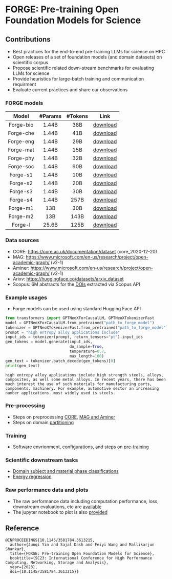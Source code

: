 # FORGE: Pre-training Open Foundation Models for Science 

## Contributions   
-	Best practices for the end-to-end pre-training LLMs for science on HPC 
-	Open releases of a set of foundation models (and domain datasets) on scientific corpus  
-	Propose scientific related down-stream benchmarks for evaluating LLMs for science
-	Provide heuristics for large-batch training and communication requirment
-	Evaluate current practices and share our observations 

### FORGE models 
|   Model   | #Params | #Tokens |                                          Link                                         |
|:---------:|:-------:|:-------:|:-------------------------------------------------------------------------------------:|
| Forge-bio |  1.44B  |   38B   | [download](https://www.dropbox.com/sh/41sqapgza3ok9q9/AADLgwTiHVU26ZeW_UQ8apyta?dl=0) |
| Forge-che |  1.44B  |   41B   | [download](https://www.dropbox.com/sh/1jn3n7099r8pzt8/AAAO6sOpFYG-G_qFI6C6CXVVa?dl=0) |
| Forge-eng |  1.44B  |   29B   | [download](https://www.dropbox.com/sh/ueki0n6y3v8gtkw/AAB6-3ml9slcbOonk6ccdD4Ua?dl=0) |
| Forge-mat |  1.44B  |   15B   | [download](https://www.dropbox.com/sh/ngrr3bjulc76944/AABpm_OxA-GQPWzIPM4KpVKOa?dl=0) |
| Forge-phy |  1.44B  |   32B   | [download](https://www.dropbox.com/sh/jxux4tplw5aw7kw/AAAdk334IEMbY7HJlJrWVzyfa?dl=0) |
| Forge-soc |  1.44B  |   90B   | [download](https://www.dropbox.com/sh/54tuyslytqhpq1z/AAAc65c3TQWo2MyPoSiPxKI2a?dl=0) |
|  Forge-s1 |  1.44B  |   10B   | [download](https://www.dropbox.com/sh/kr5otsr07e56kse/AAB8o5_tFAF1HxkQpuVwSprLa?dl=0) |
|  Forge-s2 |  1.44B  |   20B   | [download](https://www.dropbox.com/sh/2wdw9nz4xw5905y/AAB8ckmsZ-do3LEV-e9MafdAa?dl=0) |
|  Forge-s3 |  1.44B  |   30B   | [download](https://www.dropbox.com/sh/muvwrhzebv60mzm/AADhFBQATT7CKqNTtDQcskr9a?dl=0) |
|  Forge-s4 |  1.44B  |   257B  | [download](https://www.dropbox.com/sh/byr1ydik5n1ucod/AADOu_9C6AwVPTThTUFQ7yQba?dl=0) |
|  Forge-m1 |   13B   |   30B   | [download](https://www.dropbox.com/sh/lgoq8z0aw72mtjw/AACUaW83vjUMvlmnQXBftRf-a?dl=0) |
|  Forge-m2 |   13B   |   143B  | [download](https://www.dropbox.com/sh/unc9zjvw34h9v00/AAAsVofwizrkxpTbjY7HMsipa?dl=0) |
|  Forge-l  |  25.6B  |   125B  | [download](https://www.dropbox.com/sh/wgl7fe7i8situkm/AACDWmIWzoPR5Nt6MZrMMDbYa?dl=0) |

### Data sources
- CORE: https://core.ac.uk/documentation/dataset  (core_2020-12-20)
- MAG: https://www.microsoft.com/en-us/research/project/open-academic-graph/  (v2-1)
- Aminer: https://www.microsoft.com/en-us/research/project/open-academic-graph/ (v2-1)
- Arixv: https://huggingface.co/datasets/arxiv_dataset 
- Scopus: 6M abstracts for the [DOIs](https://www.dropbox.com/s/8uxxaptavgxi7r9/dois.txt?dl=0I) extracted via Scopus API

### Example usages
- Forge models can be used using standard Hugging Face API
```python
from transformers import GPTNeoXForCausalLM, GPTNeoXTokenizerFast
model = GPTNeoXForCausalLM.from_pretrained("path_to_forge_model")
tokenizer = GPTNeoXTokenizerFast.from_pretrained("path_to_forge_model")
prompt = "high entropy alloy applications include"
input_ids = tokenizer(prompt, return_tensors="pt").input_ids
gen_tokens = model.generate(input_ids,
                            do_sample=True,
                            temperature=0.7,
                            max_length=100)
gen_text = tokenizer.batch_decode(gen_tokens)[0]
print(gen_text)
```
```text
high entropy alloy applications include high strength steels, alloys, composites, as well some metal alloys. In recent years, there has been much interest the use of such materials for manufacturing parts, components, machinery. For example, automotive sector an increasing number applications. most widely used is steels.
```

### Pre-processing 
- Steps on preprocessing [CORE](./preprocess/core/README.md), [MAG and Aminer](./preprocess/oag/README.md)
- Steps on domain [partitioning](./preprocess/domain-partitioning/README.md)

### Training 
- Software envrionment, configurations, and steps on [pre-training](./train/README.md) 

### Scientific downstream tasks
- [Domain subject and material phase classifications](./downstream/classification/README.md)
- [Energy regression](./downstream/regression/README.md)

### Raw performance data and plots 
- The raw performance data including computation performance, loss, downstream evaluations, etc are [available](https://www.dropbox.com/sh/9uagepbj5fuzwhj/AADTMXzaf3Iwo69t1Qo-USWIa?dl=0)
- The jupyter notebook to plot is also [provided](./plots.ipynb)

## Reference
```text
@INPROCEEDINGS{10.1145/3581784.3613215,
  author={Junqi Yin and Sajal Dash and Feiyi Wang and Mallikarjun Shankar},
  title={FORGE: Pre-training Open Foundation Models for Science}, 
  booktitle={SC23: International Conference for High Performance Computing, Networking, Storage and Analysis}, 
  year={2023},
  doi={10.1145/3581784.3613215}}
```
